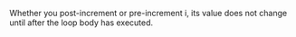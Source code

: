 Whether you post-increment or pre-increment i, its value does not change until after the loop body has executed.
